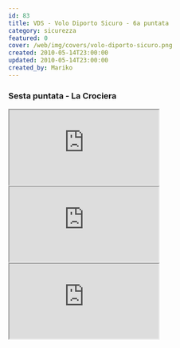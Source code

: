 ```yaml
---
id: 83
title: VDS - Volo Diporto Sicuro - 6a puntata
category: sicurezza
featured: 0
cover: /web/img/covers/volo-diporto-sicuro.png
created: 2010-05-14T23:00:00
updated: 2010-05-14T23:00:00
created_by: Mariko
---
```


### Sesta puntata - La Crociera

<iframe src="https://www.youtube.com/embed/FZMKWqcaSI0/?controls=1" allow="fullscreen"></iframe>

<iframe src="https://www.youtube.com/embed/n3E4gwiyMRY/?controls=1" allow="fullscreen"></iframe>

<iframe src="https://www.youtube.com/embed/4BJxKcbSGGU/?controls=1" allow="fullscreen"></iframe>
